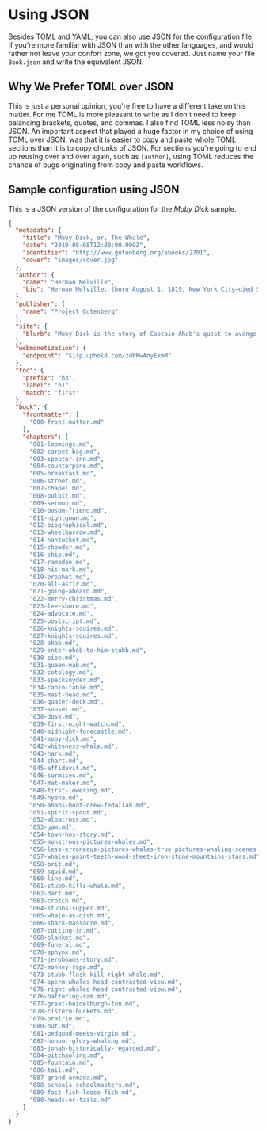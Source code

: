 # Using JSON

Besides TOML and YAML, you can also use [JSON](https://json.org) for the configuration file. If you're more familiar with JSON than with the other languages, and would rather not leave your confort zone, we got you covered. Just name your file `Book.json` and write the equivalent JSON.

## Why We Prefer TOML over JSON

This is just a personal opinion, you're free to have a different take on this matter. For me TOML is more pleasant to write as I don't need to keep balancing brackets, quotes, and commas. I also find TOML less noisy than JSON. An important aspect that played a huge factor in my choice of using TOML over JSON, was that it is easier to copy and paste whole TOML sections than it is to copy chunks of JSON. For sections you're going to end up reusing over and over again, such as `[author]`, using TOML reduces the chance of bugs originating from copy and paste workflows.

## Sample configuration using JSON

This is a JSON version of the configuration for the _Moby Dick_ sample.

```json
{
  "metadata": {
    "title": "Moby-Dick, or, The Whale",
    "date": "2019-08-08T12:00:00.000Z",
    "identifier": "http://www.gutenberg.org/ebooks/2701",
    "cover": "images/cover.jpg"
  },
  "author": {
    "name": "Herman Melville",
    "bio": "Herman Melville, (born August 1, 1819, New York City—died September 28, 1891, New York City), American novelist, short-story writer, and poet, best known for his novels of the sea, including his masterpiece, Moby Dick (1851).\n"
  },
  "publisher": {
    "name": "Project Gutenberg"
  },
  "site": {
    "blurb": "Moby Dick is the story of Captain Ahab's quest to avenge the whale that 'reaped' his leg. The quest is an obsession and the novel is a diabolical study of how a man becomes a fanatic.But it is also a hymn to democracy. Bent as the crew is on Ahab's appalling crusade, it is equally the image of a co-operative community at work: all hands dependent on all hands, each individual responsible for the security of each.Among the crew is Ishmael, the novel's narrator, ordinary sailor, and extraordinary reader. Digressive, allusive, vulgar, transcendent, the story Ishmael tells is above all an education:in the practice of whaling, in the art of writing. Expanding to equal his 'mighty theme' - not only the whale but all things sublime - Melville breathes in the world's great literature. Moby Dick is the greatest novel ever written by an American.\n"
  },
  "webmonetization": {
    "endpoint": "$ilp.uphold.com/zdPRwAnyEkmM"
  },
  "toc": {
    "prefix": "h3",
    "label": "h1",
    "match": "first"
  },
  "book": {
    "frontmatter": [
      "000-front-matter.md"
    ],
    "chapters": [
      "001-loomings.md",
      "002-carpet-bag.md",
      "003-spouter-inn.md",
      "004-counterpane.md",
      "005-breakfast.md",
      "006-street.md",
      "007-chapel.md",
      "008-pulpit.md",
      "009-sermon.md",
      "010-bosom-friend.md",
      "011-nightgown.md",
      "012-biographical.md",
      "013-wheelbarrow.md",
      "014-nantucket.md",
      "015-chowder.md",
      "016-ship.md",
      "017-ramadan.md",
      "018-his-mark.md",
      "019-prophet.md",
      "020-all-astir.md",
      "021-going-aboard.md",
      "022-merry-christmas.md",
      "023-lee-shore.md",
      "024-advocate.md",
      "025-postscript.md",
      "026-knights-squires.md",
      "027-knights-squires.md",
      "028-ahab.md",
      "029-enter-ahab-to-him-stubb.md",
      "030-pipe.md",
      "031-queen-mab.md",
      "032-cetology.md",
      "033-specksnyder.md",
      "034-cabin-table.md",
      "035-mast-head.md",
      "036-quater-deck.md",
      "037-sunset.md",
      "038-dusk.md",
      "039-first-night-watch.md",
      "040-midnight-forecastle.md",
      "041-moby-dick.md",
      "042-whiteness-whale.md",
      "043-hark.md",
      "044-chart.md",
      "045-affidavit.md",
      "046-surmises.md",
      "047-mat-maker.md",
      "048-first-lowering.md",
      "049-hyena.md",
      "050-ahabs-boat-crew-fedallah.md",
      "051-spirit-spout.md",
      "052-albatross.md",
      "053-gam.md",
      "054-town-hos-story.md",
      "055-monstrous-pictures-whales.md",
      "056-less-erroneous-pictures-whales-true-pictures-whaling-scenes.md",
      "057-whales-paint-teeth-wood-sheet-iron-stone-mountains-stars.md",
      "058-brit.md",
      "059-squid.md",
      "060-line.md",
      "061-stubb-kills-whale.md",
      "062-dart.md",
      "063-crotch.md",
      "064-stubbs-supper.md",
      "065-whale-as-dish.md",
      "066-shark-massacre.md",
      "067-cutting-in.md",
      "068-blanket.md",
      "069-funeral.md",
      "070-sphynx.md",
      "071-jeroboams-story.md",
      "072-monkey-rope.md",
      "073-stubb-flask-kill-right-whale.md",
      "074-sperm-whales-head-contrasted-view.md",
      "075-right-whales-head-contrasted-view.md",
      "076-battering-ram.md",
      "077-great-heidelburgh-tun.md",
      "078-cistern-buckets.md",
      "079-prairie.md",
      "080-nut.md",
      "081-pedquod-meets-virgin.md",
      "082-honour-glory-whaling.md",
      "083-jonah-historically-regarded.md",
      "084-pitchpoling.md",
      "085-fountain.md",
      "086-tail.md",
      "087-grand-armada.md",
      "088-schools-schoolmasters.md",
      "089-fast-fish-loose-fish.md",
      "090-heads-or-tails.md"
    ]
  }
}
```
